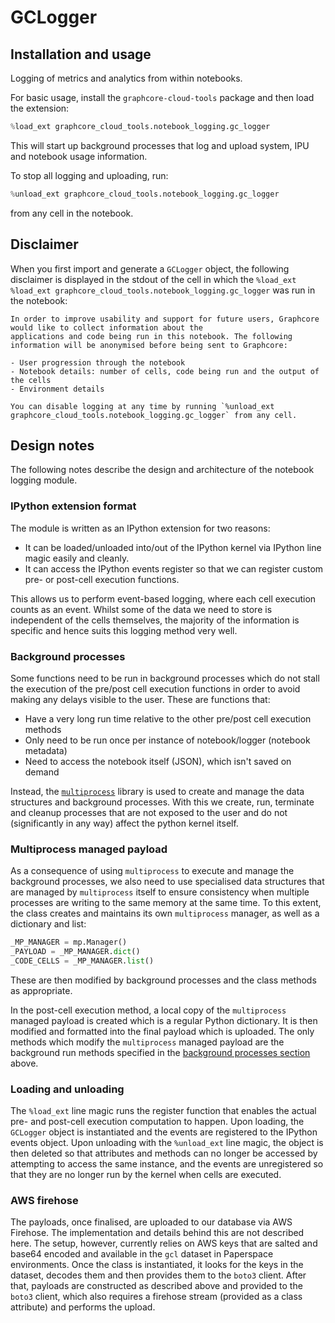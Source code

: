 # GCLogger

## Installation and usage
Logging of metrics and analytics from within notebooks.

For basic usage, install the `graphcore-cloud-tools` package and then load the extension:
```python
%load_ext graphcore_cloud_tools.notebook_logging.gc_logger
```

This will start up background processes that log and upload system, IPU and notebook usage information.

To stop all logging and uploading, run:
```python
%unload_ext graphcore_cloud_tools.notebook_logging.gc_logger
```
from any cell in the notebook.

## Disclaimer

When you first import and generate a `GCLogger` object, the following disclaimer is displayed in the stdout of the cell in which the `%load_ext %load_ext graphcore_cloud_tools.notebook_logging.gc_logger` was run in the notebook:
```
In order to improve usability and support for future users, Graphcore would like to collect information about the
applications and code being run in this notebook. The following information will be anonymised before being sent to Graphcore:

- User progression through the notebook
- Notebook details: number of cells, code being run and the output of the cells
- Environment details

You can disable logging at any time by running `%unload_ext graphcore_cloud_tools.notebook_logging.gc_logger` from any cell.

```

## Design notes

The following notes describe the design and architecture of the notebook logging module.

### IPython extension format
The module is written as an IPython extension for two reasons:
- It can be loaded/unloaded into/out of the IPython kernel via IPython line magic easily and cleanly.
- It can access the IPython events register so that we can register custom pre- or post-cell execution functions.

This allows us to perform event-based logging, where each cell execution counts as an event. Whilst some of the data we need to store is independent of the cells themselves, the majority of the information is specific and hence suits this logging method very well. 

### Background processes
Some functions need to be run in background processes which do not stall the execution of the pre/post cell execution functions in order to avoid making any delays visible to the user. These are functions that:
- Have a very long run time relative to the other pre/post cell execution methods
- Only need to be run once per instance of notebook/logger (notebook metadata)
- Need to access the notebook itself (JSON), which isn't saved on demand

Instead, the [`multiprocess`](https://docs.python.org/3/library/multiprocessing.html) library is used to create and manage the data structures and background processes. With this we create, run, terminate and cleanup processes that are not exposed to the user and do not (significantly in any way) affect the python kernel itself.

### Multiprocess managed payload
As a consequence of using `multiprocess` to execute and manage the background processes, we also need to use specialised data structures that are managed by `multiprocess` itself to ensure consistency when multiple processes are writing to the same memory at the same time. To this extent, the class creates and maintains its own `multiprocess` manager, as well as a dictionary and list:
```python 
_MP_MANAGER = mp.Manager()
_PAYLOAD = _MP_MANAGER.dict()
_CODE_CELLS = _MP_MANAGER.list()
```

These are then modified by background processes and the class methods as appropriate. 

In the post-cell execution method, a local copy of the `multiprocess` managed payload is created which is a regular Python dictionary. It is then modified and formatted into the final payload which is uploaded. The only methods which modify the `multiprocess` managed payload are the background run methods specified in the [background processes section](#background-processes) above.

### Loading and unloading

The `%load_ext` line magic runs the register function that enables the actual pre- and post-cell execution computation to happen. Upon loading, the `GCLogger` object is instantiated and the events are registered to the IPython events object. Upon unloading with the `%unload_ext` line magic, the object is then deleted so that attributes and methods can no longer be accessed by attempting to access the same instance, and the events are unregistered so that they are no longer run by the kernel when cells are executed.

### AWS firehose
The payloads, once finalised, are uploaded to our database via AWS Firehose. The implementation and details behind this are not described here. 
The setup, however, currently relies on AWS keys that are salted and base64 encoded and available in the `gcl` dataset in Paperspace environments. Once the class is instantiated, it looks for the keys in the dataset, decodes them and then provides them to the `boto3` client. After that, payloads are constructed as described above and provided to the `boto3` client, which also requires a firehose stream (provided as a class attribute) and performs the upload.
